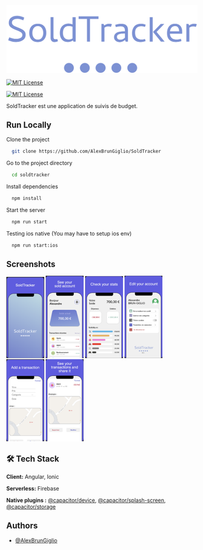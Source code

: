 
![Logo](https://raw.githubusercontent.com/AlexBrunGiglio/SoldTracker/a86d0af591fa81ba3d3de63dff5e3360f2c52fed/src/assets/icon/logo.svg)

[![MIT License](https://img.shields.io/badge/version-v.1.0.1-blue)]()

[![MIT License](https://img.shields.io/badge/Ionic-6.18.0-%231b6dff)](https://ionicframework.com/docs/)

SoldTracker est une application de suivis de budget.



## Run Locally

Clone the project

```bash
  git clone https://github.com/AlexBrunGiglio/SoldTracker
```

Go to the project directory

```bash
  cd soldtracker
```

Install dependencies

```bash
  npm install
```

Start the server

```bash
  npm run start
```

Testing ios native (You may have to setup ios env)

```bash
  npm run start:ios
```


## Screenshots

<p float="left">
  <img src="https://raw.githubusercontent.com/AlexBrunGiglio/SoldTracker/master/src/assets/screens/f1.png" width="100" />
  <img src="https://raw.githubusercontent.com/AlexBrunGiglio/SoldTracker/master/src/assets/screens/f2.png" width="100" /> 
  <img src="https://raw.githubusercontent.com/AlexBrunGiglio/SoldTracker/master/src/assets/screens/f3.png" width="100" />
    <img src="https://raw.githubusercontent.com/AlexBrunGiglio/SoldTracker/master/src/assets/screens/f4.png" width="100" />
      <img src="https://raw.githubusercontent.com/AlexBrunGiglio/SoldTracker/master/src/assets/screens/f5.png" width="100" />
        <img src="https://raw.githubusercontent.com/AlexBrunGiglio/SoldTracker/master/src/assets/screens/f6.png" width="100" />
</p>

## 🛠 Tech Stack

**Client:** Angular, Ionic

**Serverless:** Firebase

**Native plugins :** [@capacitor/device](https://capacitorjs.com/docs/apis/device), [@capacitor/splash-screen](https://capacitorjs.com/docs/apis/splash-screen),  [@capacitor/storage](https://capacitorjs.com/docs/apis/storage)


## Authors

- [@AlexBrunGiglio](https://github.com/AlexBrunGiglio)

